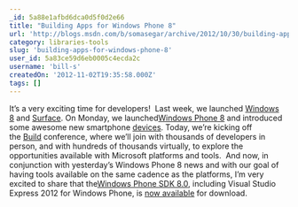 ```yaml
---
_id: 5a88e1afbd6dca0d5f0d2e66
title: "Building Apps for Windows Phone 8"
url: 'http://blogs.msdn.com/b/somasegar/archive/2012/10/30/building-apps-for-windows-phone-8.aspx'
category: libraries-tools
slug: 'building-apps-for-windows-phone-8'
user_id: 5a83ce59d6eb0005c4ecda2c
username: 'bill-s'
createdOn: '2012-11-02T19:35:58.000Z'
tags: []
---
```


It’s a very exciting time for developers!  Last week, we launched <a href="http://windows8.com/">Windows 8</a> and <a href="http://surface.com/">Surface</a>. On Monday, we launched<a href="http://windowsphone.com/">Windows Phone 8</a> and introduced some awesome new smartphone <a href="http://www.windowsphone.com/en-us/phones">devices</a>. Today, we’re kicking off the <a href="http://www.buildwindows.com/">Build</a> conference, where we’ll join with thousands of developers in person, and with hundreds of thousands virtually, to explore the opportunities available with Microsoft platforms and tools.  And now, in conjunction with yesterday’s Windows Phone 8 news and with our goal of having tools available on the same cadence as the platforms, I’m very excited to share that the<a href="http://www.microsoft.com/en-us/download/details.aspx?id=35471">Windows Phone SDK 8.0</a>, including Visual Studio Express 2012 for Windows Phone, is <a href="http://blogs.windows.com/windows_phone/b/wpdev/archive/2012/10/30/announcing-the-new-windows-phone-8-developer-platform.aspx">now available</a> for download.
